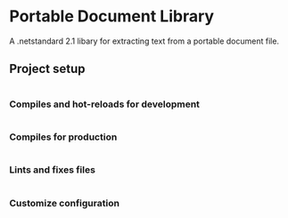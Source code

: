 # Portable Document Library

A .netstandard 2.1 libary for extracting text from a portable document file.

## Project setup
```

```

### Compiles and hot-reloads for development
```

```

### Compiles for production
```

```

### Lints and fixes files
```

```

### Customize configuration

